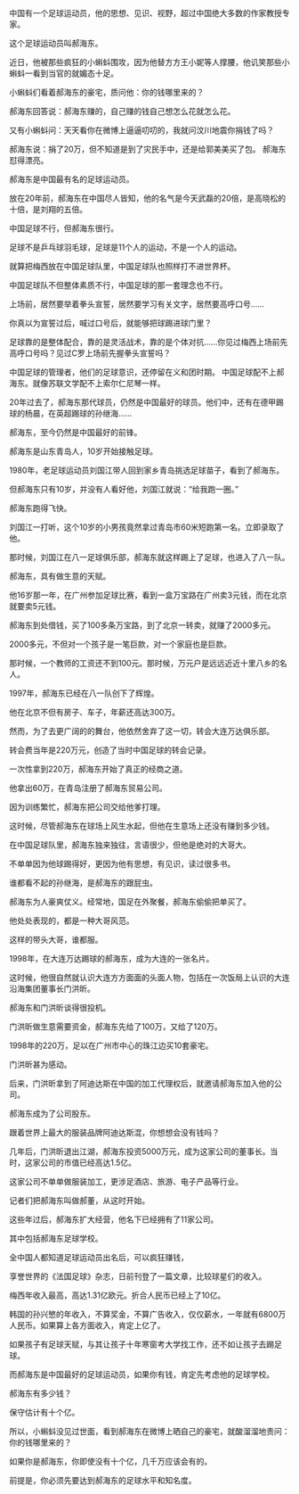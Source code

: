 中国有一个足球运动员，他的思想、见识、视野，超过中国绝大多数的作家教授专家。

这个足球运动员叫郝海东。

近日，他被那些疯狂的小蝌蚪围攻，因为他替方方王小妮等人撑腰，他讥笑那些小蝌蚪一看到当官的就媚态十足。

小蝌蚪们看着郝海东的豪宅，质问他：你的钱哪里来的？

郝海东回答说：郝海东赚的，自己赚的钱自己想怎么花就怎么花。

又有小蝌蚪问：天天看你在微博上逼逼叨叨的，我就问汶川地震你捐钱了吗？

郝海东说：捐了20万，但不知道是到了灾民手中，还是给郭美美买了包。 郝海东怼得漂亮。

郝海东是中国最有名的足球运动员。

放在20年前，郝海东在中国尽人皆知，他的名气是今天武磊的20倍，是高晓松的十倍，是刘翔的五倍。

中国足球不行，但郝海东很行。

足球不是乒乓球羽毛球，足球是11个人的运动，不是一个人的运动。

就算把梅西放在中国足球队里，中国足球队也照样打不进世界杯。

中国足球队不但整体素质不行，中国足球的那一套理念也不行。

上场前，居然要举着拳头宣誓，居然要学习有关文字，居然要高呼口号……

你真以为宣誓过后，喊过口号后，就能够把球踢进球门里？

足球靠的是整体配合，靠的是灵活战术，靠的是个体对抗……你见过梅西上场前先高呼口号吗？见过C罗上场前先握拳头宣誓吗？

中国足球的管理者，他们的足球意识，还停留在义和团时期。 中国足球配不上郝海东。就像苏联文学配不上索尔仁尼琴一样。

20年过去了，郝海东那代球员，仍然是中国最好的球员。他们中，还有在德甲踢球的杨晨，在英超踢球的孙继海……

郝海东，至今仍然是中国最好的前锋。

郝海东是山东青岛人，10岁开始接触足球。

1980年，老足球运动员刘国江带人回到家乡青岛挑选足球苗子，看到了郝海东。

但郝海东只有10岁，并没有人看好他，刘国江就说：“给我跑一圈。”

郝海东跑得飞快。

刘国江一打听，这个10岁的小男孩竟然拿过青岛市60米短跑第一名。立即录取了他。

那时候，刘国江在八一足球俱乐部，郝海东就这样踢上了足球，也进入了八一队。

郝海东，具有做生意的天赋。

他16岁那一年，在广州参加足球比赛，看到一盒万宝路在广州卖3元钱，而在北京就要卖5元钱。

郝海东到处借钱，买了100多条万宝路，到了北京一转卖，就赚了2000多元。

2000多元，不但对一个孩子是一笔巨款，对一个家庭也是巨款。

那时候，一个教师的工资还不到100元。那时候，万元户是远远近近十里八乡的名人。

1997年，郝海东已经在八一队创下了辉煌。

他在北京不但有房子、车子，年薪还高达300万。

然而，为了去更广阔的的舞台，他依然舍弃了这一切，转会大连万达俱乐部。

转会费当年是220万元，创造了当时中国足球的转会记录。

一次性拿到220万，郝海东开始了真正的经商之道。

他拿出60万，在青岛注册了郝海东贸易公司。

因为训练繁忙，郝海东把公司交给他爹打理。

这时候，尽管郝海东在球场上风生水起，但他在生意场上还没有赚到多少钱。

在中国足球队里，郝海东独来独往，言语很少，但他是绝对的大哥大。

不单单因为他球踢得好，更因为他有思想，有见识，读过很多书。

谁都看不起的孙继海，是郝海东的跟屁虫。

郝海东为人豪爽仗义。经常地，国足在外聚餐，郝海东偷偷把单买了。

他处处表现的，都是一种大哥风范。

这样的带头大哥，谁都服。

1998年，在大连万达踢球的郝海东，成为大连的一张名片。

这时候，他很自然就认识大连方方面面的头面人物，包括在一次饭局上认识的大连沿海集团董事长门洪昕。

郝海东和门洪昕谈得很投机。

门洪昕做生意需要资金，郝海东先给了100万，又给了120万。

1998年的220万，足以在广州市中心的珠江边买10套豪宅。

门洪昕甚为感动。

后来，门洪昕拿到了阿迪达斯在中国的加工代理权后，就邀请郝海东加入他的公司。

郝海东成为了公司股东。

跟着世界上最大的服装品牌阿迪达斯混，你想想会没有钱吗？

几年后，门洪昕退出江湖，郝海东投资5000万元，成为这家公司的董事长。当时，这家公司的市值已经高达1.5亿。

这家公司不单单做服装加工，更涉足酒店、旅游、电子产品等行业。

记者们把郝海东叫做郝董，从这时开始。

这些年过后，郝海东扩大经营，他名下已经拥有了11家公司。

其中包括郝海东足球学校。

全中国人都知道足球运动员出名后，可以疯狂赚钱，

享誉世界的《法国足球》杂志，日前刊登了一篇文章，比较球星们的收入。

梅西年收入最高，高达1.31亿欧元。折合人民币已经上了10亿。

韩国的孙兴慜的年收入，不算奖金，不算广告收入，仅仅薪水，一年就有6800万人民币。如果算上各方面收入，肯定上亿了。

如果孩子有足球天赋，与其让孩子十年寒窗考大学找工作，还不如让孩子去踢足球。

而郝海东是中国最好的足球运动员，如果你有钱，肯定先考虑他的足球学校。

郝海东有多少钱？

保守估计有十个亿。

所以，小蝌蚪没见过世面，看到郝海东在微博上晒自己的豪宅，就酸溜溜地责问：你的钱哪里来的？

如果你是郝海东，你即使没有十个亿，几千万应该会有的。

前提是，你必须先要达到郝海东的足球水平和知名度。


